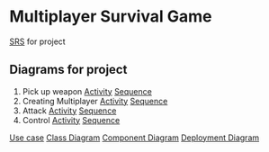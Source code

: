 # Multiplayer Survival Game


[SRS](https://github.com/homelessinlaw/trtpo/blob/master/SRS.md) for project



## Diagrams for project
1. Pick up weapon [Activity](https://github.com/homelessinlaw/trtpo/blob/master/Diagramms/Activity%20Diagram1(weapon).png) [Sequence](https://github.com/homelessinlaw/trtpo/blob/master/Diagramms/Sequence%20Diagram%201.png)
2. Creating Multiplayer [Activity](https://github.com/homelessinlaw/trtpo/blob/master/Diagramms/Activity%20Diagram2(server).png) [Sequence](https://github.com/homelessinlaw/trtpo/blob/master/Diagramms/Sequence%20Diagram%202.png)
3. Attack [Activity](https://github.com/homelessinlaw/trtpo/blob/master/Diagramms/Activity%20Diagram3(damage).png) [Sequence](https://github.com/homelessinlaw/trtpo/blob/master/Diagramms/Sequence%20Diagram%203.png)
4. Control [Activity](https://github.com/homelessinlaw/trtpo/blob/master/Diagramms/Activity%20Diagram4(Control).png) [Sequence](https://github.com/homelessinlaw/trtpo/blob/master/Diagramms/Sequence%20Diagram%204.png)

  [Use case](https://github.com/homelessinlaw/trtpo/blob/master/Diagramms/UseCase.png)
  [Class Diagram](https://github.com/homelessinlaw/trtpo/blob/master/Diagramms/Class%20Diagram%20me.png)
  [Component Diagram](https://github.com/homelessinlaw/trtpo/blob/master/Diagramms/Component%20Diagram%20me.png)
  [Deployment Diagram](https://github.com/homelessinlaw/trtpo/blob/master/Diagramms/Deployment%20Diagram%20me.png)
